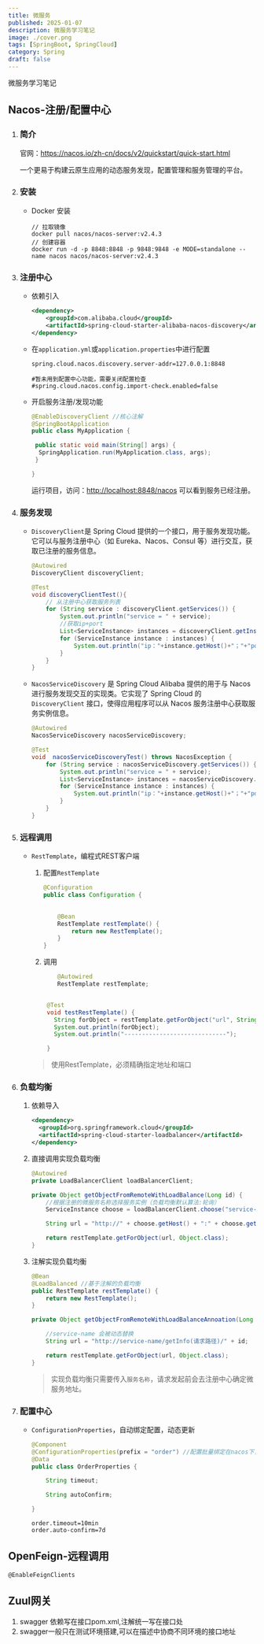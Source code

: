```yaml
---
title: 微服务
published: 2025-01-07
description: 微服务学习笔记
image: ./cover.png
tags: [SpringBoot, SpringCloud]
category: Spring
draft: false
---
```

微服务学习笔记
<!-- more -->

## Nacos-注册/配置中心

1. ### 简介

   官网：<https://nacos.io/zh-cn/docs/v2/quickstart/quick-start.html>

   一个更易于构建云原生应用的动态服务发现，配置管理和服务管理的平台。

2. ### 安装

   - Docker 安装

     ``` shell
     // 拉取镜像
     docker pull nacos/nacos-server:v2.4.3
     // 创建容器
     docker run -d -p 8848:8848 -p 9848:9848 -e MODE=standalone --name nacos nacos/nacos-server:v2.4.3
     
     ```

3. ### 注册中心

   - 依赖引入

     ```xml
     <dependency>
         <groupId>com.alibaba.cloud</groupId>
         <artifactId>spring-cloud-starter-alibaba-nacos-discovery</artifactId>
     </dependency>
     
     ```

   - 在`application.yml`或`application.properties`中进行配置

     ```properties
     spring.cloud.nacos.discovery.server-addr=127.0.0.1:8848
     
     #暂未用到配置中心功能，需要关闭配置检查
     #spring.cloud.nacos.config.import-check.enabled=false
     ```

   - 开启服务注册/发现功能

     ```java
     @EnableDiscoveryClient //核心注解
     @SpringBootApplication
     public class MyApplication {
     
      public static void main(String[] args) {
       SpringApplication.run(MyApplication.class, args);
      }
     
     }
     
     ```

     运行项目，访问：<http://localhost:8848/nacos> 可以看到服务已经注册。

4. ### 服务发现

   - `DiscoveryClient`是 Spring Cloud 提供的一个接口，用于服务发现功能。它可以与服务注册中心（如 Eureka、Nacos、Consul 等）进行交互，获取已注册的服务信息。

     ```java
     @Autowired
     DiscoveryClient discoveryClient;
     
     @Test
     void discoveryClientTest(){
         // 从注册中心获取服务列表
         for (String service : discoveryClient.getServices()) {
             System.out.println("service = " + service);
             //获取ip+port
             List<ServiceInstance> instances = discoveryClient.getInstances(service);
             for (ServiceInstance instance : instances) {
                 System.out.println("ip："+instance.getHost()+"；"+"port = " + instance.getPort());
             }
         }
     }
     
     ```

   - `NacosServiceDiscovery` 是 Spring Cloud Alibaba 提供的用于与 Nacos 进行服务发现交互的实现类。它实现了 Spring Cloud 的 `DiscoveryClient` 接口，使得应用程序可以从 Nacos 服务注册中心获取服务实例信息。

     ```java
     @Autowired
     NacosServiceDiscovery nacosServiceDiscovery;
     
     @Test
     void  nacosServiceDiscoveryTest() throws NacosException {
         for (String service : nacosServiceDiscovery.getServices()) {
             System.out.println("service = " + service);
             List<ServiceInstance> instances = nacosServiceDiscovery.getInstances(service);
             for (ServiceInstance instance : instances) {
                 System.out.println("ip："+instance.getHost()+"；"+"port = " + instance.getPort());
             }
         }
     }
     
     ```

5. ### 远程调用

   - `RestTemplate`，编程式REST客户端

     1. 配置`RestTemplate`

        ```java
        @Configuration
        public class Configuration {
        
           
            @Bean
            RestTemplate restTemplate() {
                return new RestTemplate();
            }
        }
        
        ```

     2. 调用

        ```java
            @Autowired
            RestTemplate restTemplate;
        
        
         @Test
         void testRestTemplate() {
           String forObject = restTemplate.getForObject("url", String.class);
           System.out.println(forObject);
           System.out.println("-----------------------------");
        
         }
        
        ```

     > 使用RestTemplate，必须精确指定地址和端口

6. ### 负载均衡

   1. 依赖导入

      ```xml
      <dependency>
        <groupId>org.springframework.cloud</groupId>
        <artifactId>spring-cloud-starter-loadbalancer</artifactId>
      </dependency>
      
      ```

   2. 直接调用实现负载均衡

      ```java
      @Autowired
      private LoadBalancerClient loadBalancerClient;
      
      private Object getObjectFromRemoteWithLoadBalance(Long id) {
          //根据注册的微服务名称选择服务实例（负载均衡默认算法:轮询）
          ServiceInstance choose = loadBalancerClient.choose("service-name");
      
          String url = "http://" + choose.getHost() + ":" + choose.getPort() + "/请求路径/" + id;
      
          return restTemplate.getForObject(url, Object.class);
      }
      ```

   3. 注解实现负载均衡

      ```java
      @Bean
      @LoadBalanced //基于注解的负载均衡
      public RestTemplate restTemplate() {
          return new RestTemplate();
      }
      ```

      ```java
      private Object getObjectFromRemoteWithLoadBalanceAnnoation(Long id) {
      
          //service-name 会被动态替换
          String url = "http://service-name/getInfo(请求路径)/" + id;
      
          return restTemplate.getForObject(url, Object.class);
      }
      ```

      > 实现负载均衡只需要传入`服务名称`，请求发起前会去注册中心确定微服务地址。

7. ### 配置中心

   - `ConfigurationProperties`，自动绑定配置，动态更新

     ```java
     @Component
     @ConfigurationProperties(prefix = "order") //配置批量绑定在nacos下，可以无需@RefreshScope就能实现自动刷新
     @Data
     public class OrderProperties {
     
         String timeout;
     
         String autoConfirm;
     
     }
     
     ```

     ```properties
     order.timeout=10min
     order.auto-confirm=7d
     ```

## OpenFeign-远程调用

```
@EnableFeignClients
```

## Zuul网关

1. swagger 依赖写在接口pom.xml,注解统一写在接口处
2. swagger一般只在测试环境搭建,可以在描述中协商不同环境的接口地址
